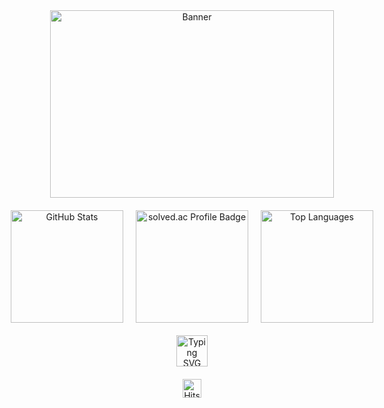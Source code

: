 <!-- 타이틀 부분 -->
<div align="center">
  <!-- 상단 배너 이미지 -->
  <img width="95%" src="https://github.com/user-attachments/assets/7f529277-7217-4a8b-b044-d93e7cca617e" alt="Banner" style="max-width: 890px; height: 300px; object-fit: contain; border-radius: 10px;" />
  
  <!-- GitHub Stats 및 solved.ac 뱃지 -->
  <div style="display: flex; justify-content: center; align-items: center; gap: 20px; margin-top: 20px;">
    <img height="180px" src="https://github-readme-stats.vercel.app/api?username=davinyakma&show_icons=true&theme=radical" alt="GitHub Stats" />
    <img height="180px" src="http://mazassumnida.wtf/api/v2/generate_badge?boj=poohcdv3652" alt="solved.ac Profile Badge" />
    <img height="180px" src="https://github-readme-stats.vercel.app/api/top-langs/?username=davinyakma&layout=compact" alt="Top Languages" />
  </div>
  
  <!-- Typing SVG 애니메이션 -->
  <div style="margin: 20px 0;">
    <img height="50px" src="https://readme-typing-svg.demolab.com?font=Fira+Code&size=24&pause=1000&color=44EEAD&center=true&vCenter=true&width=600&height=50&lines=Hello+My+name+is+Davin+Choi;My+major+is+Information+Security" alt="Typing SVG" />
  </div>

  <!-- Hits 카운터 -->
  <a href="https://hits.seeyoufarm.com">
    <img height="30px" src="https://hits.seeyoufarm.com/api/count/incr/badge.svg?url=https%3A%2F%2Fgithub.com%2Fdavinyakma&count_bg=%2344EEAD&title_bg=%23555555&icon=&icon_color=%23E7E7E7&title=hits&edge_flat=false" alt="Hits">
  </a>
</div>

<!--
**davinyakma/davinyakma** is a ✨ _special_ ✨ repository because its `README.md` (this file) appears on your GitHub profile.

Here are some ideas to get you started:

- 🔭 I’m currently working on ...
- 🌱 I’m currently learning ...
- 👯 I’m looking to collaborate on ...
- 🤔 I’m looking for help with ...
- 💬 Ask me about ...
- 📫 How to reach me: ...
- 😄 Pronouns: ...
- ⚡ Fun fact: ...
-->
